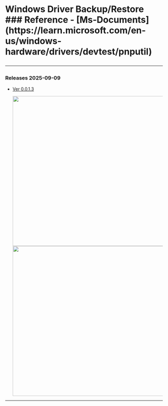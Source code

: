 <h1 align="left">Windows Driver Backup/Restore
<br>
### Reference
- [Ms-Documents](https://learn.microsoft.com/en-us/windows-hardware/drivers/devtest/pnputil)

---
### Releases 2025-09-09
- [Ver 0.0.1.3](https://github.com/gloriouslegacy/ezDrvBAK/releases)

  <img src="https://github.com/user-attachments/assets/b7aeced2-cf67-4cb9-a4df-00e8f7a0ad95" width="640" height="480"/>
  
  <img src="https://github.com/user-attachments/assets/88de140b-36fc-404b-a36b-df6058b954a7" width="640" height="480"/>

---

